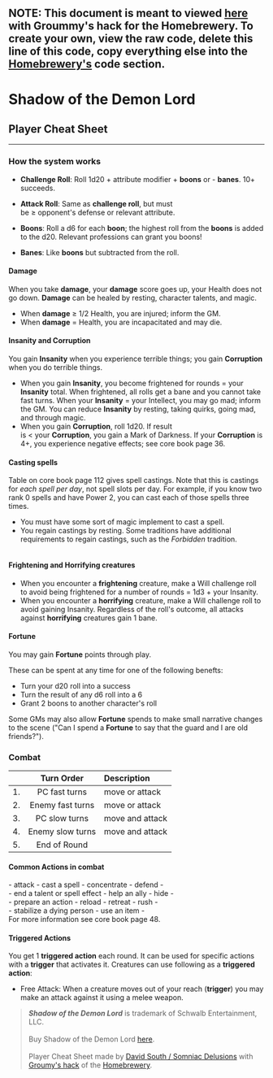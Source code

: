 ## NOTE: This document is meant to viewed [here](http://homebrewery.naturalcrit.com/share/ryWIOR5ryV) with Groummy's hack for the Homebrewery. To create your own, view the raw code, delete this line of this code, copy everything else into the [Homebrewery's](http://homebrewery.naturalcrit.com/) code section.

<link rel = "stylesheet" type = "text/css" href = "https://groumy.github.io/homebrewery-sotdl/homebrewery-sotdl.css" />

# Shadow of the Demon Lord
## Player Cheat Sheet
___

### How the system works

* **Challenge Roll**: Roll 1d20 + attribute modifier + **boons** or - **banes**. 10+ succeeds.

* **Attack Roll**: Same as **challenge roll**, but must <br> be ≥ opponent's defense or relevant attribute.

* **Boons**: Roll a d6 for each **boon**; the highest roll  from the **boons** is added to the d20. Relevant professions can grant you boons!

* **Banes**: Like **boons** but subtracted from the roll.

#### Damage
When you take **damage**, your **damage** score goes up, your Health does not go down. **Damage** can be healed by resting, character talents, and magic.

* When **damage** ≥ 1/2 Health, you are injured; inform the GM. 
* When **damage** = Health, you are incapacitated and may die.

#### Insanity and Corruption
You gain **Insanity** when you experience terrible things; you gain **Corruption** when you do terrible things.

* When you gain **Insanity**, you become frightened for rounds = your **Insanity** total. When frightened, all rolls get a bane and you cannot take fast turns. When your **Insanity** = your Intellect, you may go mad; inform the GM. You can reduce **Insanity** by resting, taking quirks, going mad, and through magic.
* When you gain **Corruption**, roll 1d20. If result <br> is < your **Corruption**, you gain a Mark of Darkness. If your **Corruption** is 4+, you experience negative effects; see core book page 36.

#### Casting spells
Table on core book page 112  gives spell castings. Note that this is castings for *each spell per day*, not spell slots per day. For example, if you know two rank 0 spells and have Power 2, you can cast each of those spells three times.

* You must have some sort of magic implement to cast a spell.
* You regain castings by resting. Some traditions have additional requirements to regain castings, such as the *Forbidden* tradition.

```
```

#### Frightening and Horrifying creatures

* When you encounter a **frightening** creature, make a Will challenge roll to avoid being frightened for a number of rounds = 1d3 + your Insanity.
* When you encounter a **horrifying** creature,  make a Will challenge roll to avoid gaining Insanity. Regardless of the roll's outcome, all attacks against **horrifying** creatures gain 1 bane.

#### Fortune
You may gain **Fortune** points through play. 

These can be spent at any time for one of the following benefts:
* Turn your d20 roll into a success
* Turn the result of any d6 roll into a 6
* Grant 2 boons to another character's roll

Some GMs may also allow **Fortune** spends to make small narrative changes to the scene ("Can I spend a **Fortune** to say that the guard and I are old friends?").


### Combat

| | Turn Order | Description |
|:--:|:--:|:-------------|
| 1. | PC fast turns   | move or attack  |
| 2. | Enemy fast turns| move or attack  |
| 3. | PC slow turns   | move and attack |
| 4. | Enemy slow turns| move and attack |
| 5. | End of Round    | |

#### Common Actions in combat
\- attack - cast a spell - concentrate - defend -
<br> \- end a talent or spell effect - help an ally - hide -
<br> \- prepare an action - reload - retreat - rush -
<br> \- stabilize a dying person - use an item - 
<br> For more information see core book page 48. 

#### Triggered Actions
You get 1 **triggered action** each round. It can be used for specific actions with a **trigger** that activates it. Creatures can use following as a **triggered action**:

* Free Attack: When a creature moves out of your reach (**trigger**) you may make an attack against it using a melee weapon.

>***Shadow of the Demon Lord*** is trademark of Schwalb Entertainment, LLC. 
> <br><br>
>Buy Shadow of the Demon Lord [here](https://shop.schwalbentertainment.com/products/shadow-of-the-demon-lord-pdf).
> <br><br>
>Player Cheat Sheet made by [David South / Somniac Delusions](www.somniacdelusions.wordpress.com) with [Groumy's hack](https://github.com/Groumy/homebrewery-sotdl) of the [Homebrewery](http://homebrewery.naturalcrit.com/).
